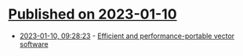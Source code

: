 # [Published on 2023-01-10](index.md)

* [2023-01-10, 09:28:23](https://news.ycombinator.com/item?id=34322345) - [Efficient and performance-portable vector software](https://github.com/google/highway)
